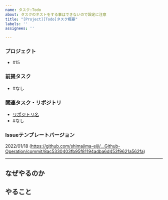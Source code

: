 ```yaml
---
name: タスク:Todo
about: タスクのネストをする事はできないので設定に注意
title: "[Project][Todo]タスク概要"
labels: ''
assignees: ''

---
```


### プロジェクト
- #15

### 前提タスク
- #なし

### 関連タスク・リポジトリ
-  [リポジトリ名](https://github.com/shimajima-eiji/)
- #なし

### Issueテンプレートバージョン
2022/01/18 (https://github.com/shimajima-eiji/__Github-Operation/commit/8ac5330403fb95f81194adba6d453f9621a562fa)

---

## なぜやるのか


## やること
